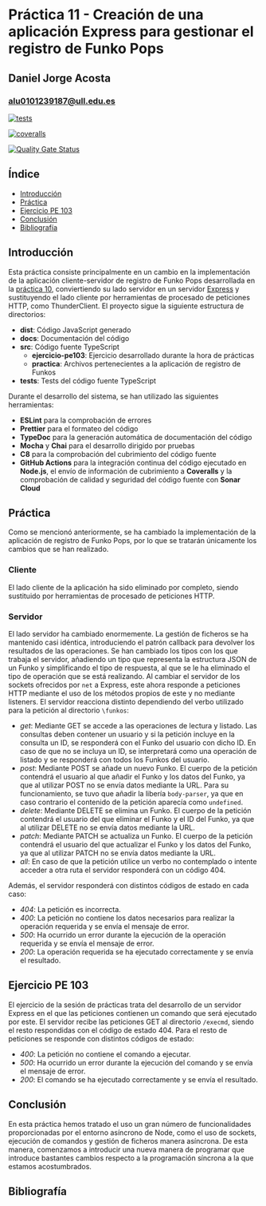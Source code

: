 # Práctica 11 - Creación de una aplicación Express para gestionar el registro de Funko Pops

## Daniel Jorge Acosta

### alu0101239187@ull.edu.es

[![tests](https://github.com/alu0101239187/dsi-template/actions/workflows/node.js.yml/badge.svg)](https://github.com/alu0101239187/dsi-template/actions/workflows/node.js.yml)

[![coveralls](https://github.com/alu0101239187/dsi-template/actions/workflows/coveralls.yml/badge.svg)](https://github.com/alu0101239187/dsi-template/actions/workflows/coveralls.yml)

[![Quality Gate Status](https://sonarcloud.io/api/project_badges/measure?project=alu0101239187_dsi-template&metric=alert_status)](https://sonarcloud.io/summary/new_code?id=alu0101239187_dsi-template)

## Índice

- [Introducción](https://ull-esit-inf-dsi-2223.github.io/ull-esit-inf-dsi-22-23-prct11-http-express-funko-app-alu0101239187/#introducción)
- [Práctica](https://ull-esit-inf-dsi-2223.github.io/ull-esit-inf-dsi-22-23-prct11-http-express-funko-app-alu0101239187/#práctica)
- [Ejercicio PE 103](https://ull-esit-inf-dsi-2223.github.io/ull-esit-inf-dsi-22-23-prct11-http-express-funko-app-alu0101239187/#ejercicio-pe-103)
- [Conclusión](https://ull-esit-inf-dsi-2223.github.io/ull-esit-inf-dsi-22-23-prct11-http-express-funko-app-alu0101239187/#conclusión)
- [Bibliografía](https://ull-esit-inf-dsi-2223.github.io/ull-esit-inf-dsi-22-23-prct11-http-express-funko-app-alu0101239187/#bibliografía)

## Introducción

Esta práctica consiste principalmente en un cambio en la implementación de la aplicación cliente-servidor de registro de Funko Pops desarrollada en la [práctica 10](https://github.com/ULL-ESIT-INF-DSI-2223/ull-esit-inf-dsi-22-23-prct10-fs-proc-sockets-funko-app-alu0101239187.git), conviertiendo su lado servidor en un servidor [Express](https://expressjs.com) y sustituyendo el lado cliente por herramientas de procesado de peticiones HTTP, como ThunderClient. El proyecto sigue la siguiente estructura de directorios:

- **dist**: Código JavaScript generado
- **docs**: Documentación del código
- **src**: Código fuente TypeScript
  - **ejercicio-pe103**: Ejercicio desarrollado durante la hora de prácticas
  - **practica**: Archivos pertenecientes a la aplicación de registro de Funkos
- **tests**: Tests del código fuente TypeScript

Durante el desarrollo del sistema, se han utilizado las siguientes herramientas:

- **ESLint** para la comprobación de errores
- **Prettier** para el formateo del código
- **TypeDoc** para la generación automática de documentación del código
- **Mocha** y **Chai** para el desarrollo dirigido por pruebas
- **C8** para la comprobación del cubrimiento del código fuente
- **GitHub Actions** para la integración continua del código ejecutado en **Node.js**, el envío de información de cubrimiento a **Coveralls** y la comprobación de calidad y seguridad del código fuente con **Sonar Cloud**

## Práctica

Como se mencionó anteriormente, se ha cambiado la implementación de la aplicación de registro de Funko Pops, por lo que se tratarán únicamente los cambios que se han realizado.

### Cliente

El lado cliente de la aplicación ha sido eliminado por completo, siendo sustituido por herramientas de procesado de peticiones HTTP.

### Servidor

El lado servidor ha cambiado enormemente. La gestión de ficheros se ha mantenido casi idéntica, introduciendo el patrón callback para devolver los resultados de las operaciones. Se han cambiado los tipos con los que trabaja el servidor, añadiendo un tipo que representa la estructura JSON de un Funko y simplificando el tipo de respuesta, al que se le ha eliminado el tipo de operación que se está realizando. Al cambiar el servidor de los sockets ofrecidos por `net` a Express, este ahora responde a peticiones HTTP mediante el uso de los métodos propios de este y no mediante listeners. El servidor reacciona distinto dependiendo del verbo utilizado para la petición al directorio `\funkos`:

- *get*: Mediante GET se accede a las operaciones de lectura y listado. Las consultas deben contener un usuario y si la petición incluye en la consulta un ID, se responderá con el Funko del usuario con dicho ID. En caso de que no se incluya un ID, se interpretará como una operación de listado y se responderá con todos los Funkos del usuario.
- *post*: Mediante POST se añade un nuevo Funko. El cuerpo de la petición contendrá el usuario al que añadir el Funko y los datos del Funko, ya que al utilizar POST no se envía datos mediante la URL. Para su funcionamiento, se tuvo que añadir la libería `body-parser`, ya que en caso contrario el contenido de la petición aparecía como `undefined`.
- *delete*: Mediante DELETE se elimina un Funko. El cuerpo de la petición contendrá el usuario del que eliminar el Funko y el ID del Funko, ya que al utilizar DELETE no se envía datos mediante la URL.
- *patch*: Mediante PATCH se actualiza un Funko. El cuerpo de la petición contendrá el usuario del que actualizar el Funko y los datos del Funko, ya que al utilizar PATCH no se envía datos mediante la URL.
- *all*: En caso de que la petición utilice un verbo no contemplado o intente acceder a otra ruta el servidor responderá con un código 404.

Además, el servidor responderá con distintos códigos de estado en cada caso:

- *404*: La petición es incorrecta.
- *400*: La petición no contiene los datos necesarios para realizar la operación requerida y se envía el mensaje de error.
- *500*: Ha ocurrido un error durante la ejecución de la operación requerida y se envía el mensaje de error.
- *200*: La operación requerida se ha ejecutado correctamente y se envía el resultado.

## Ejercicio PE 103

El ejercicio de la sesión de prácticas trata del desarrollo de un servidor Express en el que las peticiones contienen un comando que será ejecutado por este. El servidor recibe las peticiones GET al directorio `/execmd`, siendo el resto respondidas con el código de estado 404. Para el resto de peticiones se responde con distintos códigos de estado:

- *400*: La petición no contiene el comando a ejecutar.
- *500*: Ha ocurrido un error durante la ejecución del comando y se envía el mensaje de error.
- *200*: El comando se ha ejecutado correctamente y se envía el resultado.

## Conclusión

En esta práctica hemos tratado el uso un gran número de funcionalidades proporcionadas por el entorno asíncrono de Node, como el uso de sockets, ejecución de comandos y gestión de ficheros manera asíncrona. De esta manera, comenzamos a introducir una nueva manera de programar que introduce bastantes cambios respecto a la programación síncrona a la que estamos acostumbrados.

## Bibliografía
